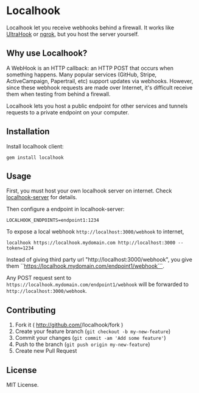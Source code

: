 # Localhook

Localhook let you receive webhooks behind a firewall. It works like [UltraHook](http://www.ultrahook.com/) or [ngrok](https://ngrok.com/), but you host the server yourself.

## Why use Localhook?

A WebHook is an HTTP callback: an HTTP POST that occurs when something happens. Many popular services (GitHub, Stripe, ActiveCampaign, Papertrail, etc) support updates via webhooks. However, since these webhook requests are made over Internet, it's difficult receive them when testing from behind a firewall.

Localhook lets you host a public endpoint for other services and tunnels requests to a private endpoint on your computer.

## Installation

Install localhook client:

``
gem install localhook
``

## Usage

First, you must host your own localhook server on internet. Check [localhook-server](https://github.com/siuying/localhook-server) for details.

Then configure a endpoint in localhook-server:

```
LOCALHOOK_ENDPOINTS=endpoint1:1234
```

To expose a local webhook ``http://localhost:3000/webhook`` to internet, 

```
localhook https://localhook.mydomain.com http://localhost:3000 --token=1234
```

Instead of giving third party url "http://localhost:3000/webhook", you give them
``https://localhook.mydomain.com/endpoint1/webhook```.

Any POST request sent to ``https://localhook.mydomain.com/endpoint1/webhook`` will be
forwarded to ``http://localhost:3000/webhook``.

## Contributing

1. Fork it ( http://github.com/<my-github-username>/localhook/fork )
2. Create your feature branch (`git checkout -b my-new-feature`)
3. Commit your changes (`git commit -am 'Add some feature'`)
4. Push to the branch (`git push origin my-new-feature`)
5. Create new Pull Request

## License

MIT License.